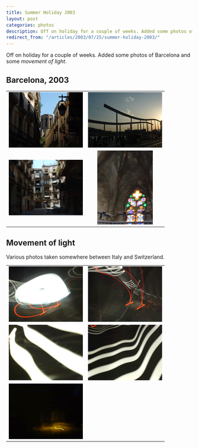 ```yaml
---
title: Summer Holiday 2003
layout: post
categories: photos
description: Off on holiday for a couple of weeks. Added some photos of <a Barcelona and some movement of light.
redirect_from: "/articles/2003/07/25/summer-holiday-2003/"
---
```

Off on holiday for a couple of weeks. Added some photos of Barcelona and some _movement of light_.

## Barcelona, 2003

<table>
<tr>
<td align="center"><img class="image_border" src="/assets/photos/barcelona/20030712-23.png" width=200 height=150></td>
<td align="center"><img class="image_border" src="/assets/photos/barcelona/20030712-40.png" width=200 height=150></td>
</tr>
<tr>
<td align="center"><img class="image_border" src="/assets/photos/barcelona/20030713-79.png" width=200 height=150></td>
<td align="center"><img class="image_border" src="/assets/photos/barcelona/20030714-87.png" width=150 height=200></td>
</tr>
</table>

## Movement of light

Various photos taken somewhere between Italy and Switzerland.

<table>
<tr>
<td align="center"><img src="/assets/photos/light/20030423-567.png" width=200 height=150></td>
<td align="center"><img src="/assets/photos/light/20030423-564.png" width=200 height=150></td>
</tr>
<tr>
<td align="center"><img src="/assets/photos/light/20030423-563.png" width=200 height=150></td>
<td align="center"><img src="/assets/photos/light/20030423-560.png" width=200 height=150></td>
</tr>
<tr>
<td align="center"><img src="/assets/photos/light/20021225-15.png" width=200 height=150></td>
<td>&nbsp;</td>
</tr>
</table>
